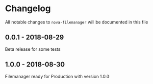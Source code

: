 # Changelog

All notable changes to `nova-filemanager` will be documented in this file

## 0.0.1 - 2018-08-29

Beta release for some tests

## 1.0.0 - 2018-08-30 

Filemanager ready for Production with version 1.0.0

